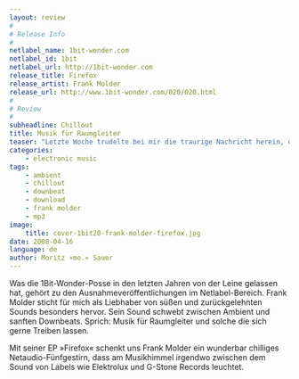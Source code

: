 ```yaml
---
layout: review
#
# Release Info
#
netlabel_name: 1bit-wonder.com
netlabel_id: 1bit
netlabel_url: http://1bit-wonder.com
release_title: Firefox
release_artist: Frank Molder
release_url: http://www.1bit-wonder.com/020/020.html
#
# Review
#
subheadline: Chillout
title: Musik für Raumgleiter
teaser: "Letzte Woche trudelte bei mir die traurige Nachricht herein, dass das Netlabel 1bit-wonder seinen Betrieb einstellt. Und bevor einfach ein weiteres Netlabel spurlos verschwindet, lege ich Euch das Qualitäts-Netlabel noch einmal ganz dolle ans Herz. Ein Release wuchs mir über das letzte Jahr besonders ans Herz: Die Firefox EP von Frank Molder."
categories:
    - electronic music
tags:
    - ambient
    - chillout
    - downbeat
    - download
    - frank molder
    - mp3
image:
    title: cover-1bit20-frank-molder-firefox.jpg
date: 2008-04-16
language: de
author: Moritz »mo.« Sauer
---
```

Was die 1Bit-Wonder-Posse in den letzten Jahren von der Leine gelassen hat, gehört zu den Ausnahmeveröffentlichungen im Netlabel-Bereich. Frank Molder sticht für mich als Liebhaber von süßen und zurückgelehnten Sounds besonders hervor. Sein Sound schwebt zwischen Ambient und sanften Downbeats. Sprich: Musik für Raumgleiter und solche die sich gerne Treiben lassen.

Mit seiner EP »Firefox« schenkt uns Frank Molder ein wunderbar chilliges Netaudio-Fünfgestirn, dass am Musikhimmel irgendwo zwischen dem Sound von Labels wie Elektrolux und G-Stone Records leuchtet.

